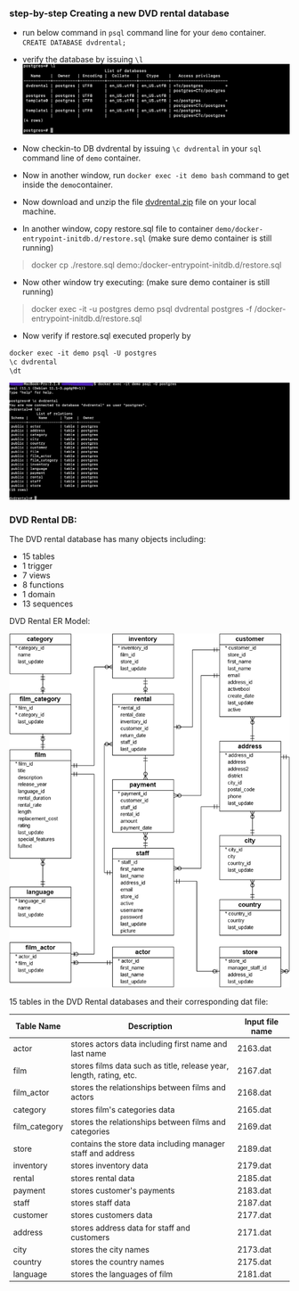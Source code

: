 ### step-by-step Creating a new DVD rental database

- run below command in `psql` command line for your `demo` container. 
`CREATE DATABASE dvdrental;`

- verify the database by issuing `\l` 
![](https://github.com/manas86/postgres-tutorial/blob/master/list-dbs.png)

- Now checkin-to DB dvdrental by issuing `\c dvdrental` in your `sql` command line of `demo` container.

- Now in another window, run `docker exec -it demo bash` command to get inside the `demo`container. 

- Now download and unzip the file [dvdrental.zip](https://github.com/manas86/postgres-tutorial/blob/master/dvdrental.zip) file on your local machine. 

- In another window, copy restore.sql file to container `demo/docker-entrypoint-initdb.d/restore.sql` (make sure demo container is still running) 
> docker cp ./restore.sql demo:/docker-entrypoint-initdb.d/restore.sql

- Now other window try executing: (make sure demo container is still running) 
> docker exec -it -u postgres demo psql dvdrental postgres -f /docker-entrypoint-initdb.d/restore.sql

- Now verify if restore.sql executed properly by 

```
docker exec -it demo psql -U postgres
\c dvdrental
\dt
```
![](https://github.com/manas86/postgres-tutorial/blob/master/verify-restore-sql.png)

### DVD Rental DB:

The DVD rental database has many objects including:

* 15 tables
* 1 trigger
* 7 views
* 8 functions
* 1 domain
* 13 sequences

DVD Rental ER Model: 

![](https://github.com/manas86/postgres-tutorial/blob/master/dvd-rental-sample-database-diagram.png)

15 tables in the DVD Rental databases and their corresponding dat file:
 
| Table Name | Description | Input file name |
| --- | --- | --- |
| actor | stores actors data including first name and last name | 2163.dat |
| film | stores films data such as title, release year, length, rating, etc. | 2167.dat |
| film\_actor | stores the relationships between films and actors | 2168.dat |
| category | stores film&#39;s categories data | 2165.dat |
| film\_category | stores the relationships between films and categories | 2169.dat |
| store | contains the store data including manager staff and address | 2189.dat |
| inventory | stores inventory data | 2179.dat |
| rental | stores rental data | 2185.dat |
| payment | stores customer&#39;s payments | 2183.dat |
| staff | stores staff data | 2187.dat |
| customer | stores customers data | 2177.dat |
| address | stores address data for staff and customers | 2171.dat |
| city | stores the city names | 2173.dat |
| country | stores the country names | 2175.dat |
| language | stores the languages of film | 2181.dat |


